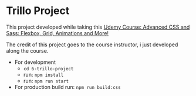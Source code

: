 # Trillo Project

This project developed while taking this [Udemy Course: Advanced CSS and Sass: Flexbox, Grid, Animations and More!](https://www.udemy.com/advanced-css-and-sass)

The credit of this project goes to the course instructor, i just developed along the course.

* For development
  * `cd 6-trillo-project`
  * run: `npm install`
  * run: `npm run start`  
* For production build run: `npm run build:css`